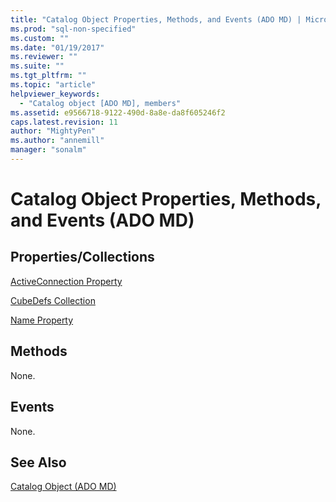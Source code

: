 ```yaml
---
title: "Catalog Object Properties, Methods, and Events (ADO MD) | Microsoft Docs"
ms.prod: "sql-non-specified"
ms.custom: ""
ms.date: "01/19/2017"
ms.reviewer: ""
ms.suite: ""
ms.tgt_pltfrm: ""
ms.topic: "article"
helpviewer_keywords: 
  - "Catalog object [ADO MD], members"
ms.assetid: e9566718-9122-490d-8a8e-da8f605246f2
caps.latest.revision: 11
author: "MightyPen"
ms.author: "annemill"
manager: "sonalm"
---
```

# Catalog Object Properties, Methods, and Events (ADO MD)
## Properties/Collections  
 [ActiveConnection Property](../../../ado/reference/ado-md-api/activeconnection-property-ado-md.md)  
  
 [CubeDefs Collection](../../../ado/reference/ado-md-api/cubedefs-collection-ado-md.md)  
  
 [Name Property](../../../ado/reference/ado-md-api/name-property-ado-md.md)  
  
## Methods  
 None.  
  
## Events  
 None.  
  
## See Also  
 [Catalog Object (ADO MD)](../../../ado/reference/ado-md-api/catalog-object-ado-md.md)